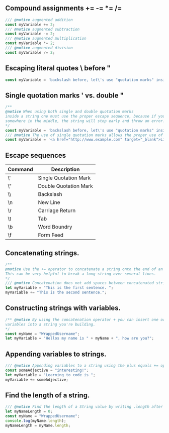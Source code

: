 ## Compound assignments += -= *= /= 
```JavaScript
/// @notice augmented addition
const myVariable += 2;
/// @notice augmented subtraction
const myVariable -= 2;
/// @notice augmented multiplication
const myVariable *= 2;
/// @notice augmented division
const myVariable /= 2;
```
## Escaping literal quotes \ before "
```JavaScript
const myVariable = 'backslash before, let\'s use "quotation marks" inside a string.';
```
## Single quotation marks ' vs. double "
```JavaScript
/** 
@notice When using both single and double quotation marks 
inside a string one must use the proper escape sequence, because if you have that same quotation mark 
somewhere in the middle, the string will stop early and throw an error.   
*/
const myVariable = 'backslash before, let\'s use "quotation marks" inside a string.';
/// @notice The use of single quotation marks allows the proper use of double quotation marks inside the string.
const myVariable = '<a href="http://www.example.com" target="_blank">Link</a>';
```
## Escape sequences 
| Command | Description |
| --- | --- |
|  \\' | Single Quotation Mark |
| \\" | Double Quotation Mark |
| \\\ | Backslash |
| \\n | New Line |
| \\r | Carriage Return |
| \\t | Tab |
| \\b | Word Boundry |
| \\f | Form Feed |
## Concatenating strings.
```JavaScript 
/** 
@notice Use the += operator to concatenate a string onto the end of an existing string variable. 
This can be very helpful to break a long string over several lines. 
*/
/// @notice Concatenation does not add spaces between concatenated strings, so you'll need to add them yourself.
let myVariable = "This is the first sentence. "; 
myVariable += "This is the second sentence.";
```
## Constructing strings with variables.
```JavaScript
/** @notice By using the concatenation operator + you can insert one or more 
variables into a string you're building.
*/
const myName = "WrappedUsername";
let myVariable = "Hellos my name is " + myName + ", how are you?";
```
## Appending variables to strings.
```JavaScript
/// @notice Appending variables to a string using the plus equals += operator.
const someAdjective = "interesting!";
let myVariable = "Learning to code is ";
myVariable += someAdjective;
```
## Find the length of a string.
```JavaScript
/// @notice Find the length of a String value by writing .length after the string variable or string literal.
let myNameLength = 0;
const myName = "WrappedUsername";
console.log(myName.length);
myNameLength = myName.length;
```





